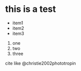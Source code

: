 # this is a test

- item1
- item2
- item3

1. one
2. two
3. three

cite like @christie2002phototropin
